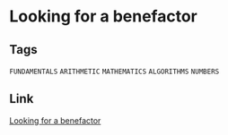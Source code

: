 # Looking for a benefactor


## Tags

`FUNDAMENTALS` `ARITHMETIC` `MATHEMATICS` `ALGORITHMS` `NUMBERS`

## Link

[Looking for a benefactor](https://www.codewars.com/kata/569b5cec755dd3534d00000f)